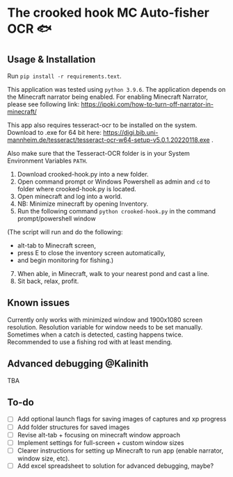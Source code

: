 # The crooked hook MC Auto-fisher OCR 🐟 

## Usage & Installation

Run `pip install -r requirements.text`. 

This application was tested using `python 3.9.6`. The application depends on the Minecraft narrator being enabled. For enabling Minecraft Narrator, please see following link: https://ipoki.com/how-to-turn-off-narrator-in-minecraft/

This app also requires tesseract-ocr to be installed on the system. Download to .exe for 64 bit here: https://digi.bib.uni-mannheim.de/tesseract/tesseract-ocr-w64-setup-v5.0.1.20220118.exe . 

Also make sure that the Tesseract-OCR folder is in your System Environment Variables `PATH`.

1. Download crooked-hook.py into a new folder.
2. Open command prompt or Windows Powershell as admin and `cd` to folder where crooked-hook.py is located.
3. Open minecraft and log into a world.
4. NB: Minimize minecraft by opening Inventory.
5. Run the following command `python crooked-hook.py` in the command prompt/powershell window

(The script will run and do the following:

- alt-tab to Minecraft screen,
- press E to close the inventory screen automatically,
- and begin monitoring for fishing.)

7. When able, in Minecraft, walk to your nearest pond and cast a line.
8. Sit back, relax, profit.

## Known issues

Currently only works with minimized window and 1900x1080 screen resolution. Resolution variable for window needs to be set manually. Sometimes when a catch is detected, casting happens twice. Recommended to use a fishing rod with at least mending.

## Advanced debugging @Kalinith

TBA

## To-do

- [ ] Add optional launch flags for saving images of captures and xp progress
- [ ] Add folder structures for saved images
- [ ] Revise alt-tab + focusing on minecraft window approach
- [ ] Implement settings for full-screen + custom window sizes
- [ ] Clearer instructions for setting up Minecraft to run app (enable narrator, window size, etc). 
- [ ] Add excel spreadsheet to solution for advanced debugging, maybe? 

